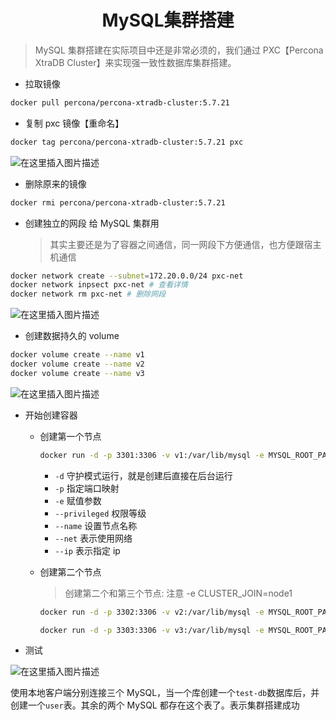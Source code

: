 <h1 align = "center">MySQL集群搭建</h1>

> MySQL 集群搭建在实际项目中还是非常必须的，我们通过 PXC【Percona XtraDB Cluster】来实现强一致性数据库集群搭建。

- 拉取镜像

```bash
docker pull percona/percona-xtradb-cluster:5.7.21
```

- 复制 pxc 镜像【重命名】

```bash
docker tag percona/percona-xtradb-cluster:5.7.21 pxc
```

![在这里插入图片描述](https://img-blog.csdnimg.cn/7e74ed2b27fd4ab49053c1f0ea1c6f1e.png)

- 删除原来的镜像

```bash
docker rmi percona/percona-xtradb-cluster:5.7.21
```

- 创建独立的网段 给 MySQL 集群用
  > 其实主要还是为了容器之间通信，同一网段下方便通信，也方便跟宿主机通信

```bash
docker network create --subnet=172.20.0.0/24 pxc-net
docker network inpsect pxc-net # 查看详情
docker network rm pxc-net # 删除网段
```

![在这里插入图片描述](https://img-blog.csdnimg.cn/c37f749a52b249d99069bba93b79129a.png)

- 创建数据持久的 volume

```bash
docker volume create --name v1
docker volume create --name v2
docker volume create --name v3
```

![在这里插入图片描述](https://img-blog.csdnimg.cn/a1b1a76792594491b32270c04f4aa675.png)

- 开始创建容器

  - 创建第一个节点

    ```bash
    docker run -d -p 3301:3306 -v v1:/var/lib/mysql -e MYSQL_ROOT_PASSWORD=123456 -e CLUSTER_NAME=PXC -e EXTRABACKUP_PASSWROD=123456 --privileged --name=node1 --net=pxc-net --ip 172.22.0.2 pxc
    ```

    - `-d` 守护模式运行，就是创建后直接在后台运行
    - `-p` 指定端口映射
    - `-e` 赋值参数
    - `--privileged` 权限等级
    - `--name` 设置节点名称
    - `--net` 表示使用网络
    - `--ip` 表示指定 ip

  - 创建第二个节点

    > 创建第二个和第三个节点: 注意 -e CLUSTER_JOIN=node1

    ```bash
    docker run -d -p 3302:3306 -v v2:/var/lib/mysql -e MYSQL_ROOT_PASSWORD=123456 -e CLUSTER_NAME=PXC -e EXTRABACKUP_PASSWROD=123456 -e CLUSTER_JOIN=node1 --privileged --name=node2 --net=pxc-net --ip 172.22.0.3 pxc
    ```

    ```bash
    docker run -d -p 3303:3306 -v v3:/var/lib/mysql -e MYSQL_ROOT_PASSWORD=123456 -e CLUSTER_NAME=PXC -e EXTRABACKUP_PASSWROD=123456 -e CLUSTER_JOIN=node1 --privileged --name=node3 --net=pxc-net --ip 172.22.0.4 pxc
    ```

- 测试

![在这里插入图片描述](https://img-blog.csdnimg.cn/e5ac67a43e2542c69457531cf9347c6e.png)

使用本地客户端分别连接三个 MySQL，当一个库创建一个`test-db`数据库后，并创建一个`user`表。其余的两个 MySQL 都存在这个表了。表示集群搭建成功
